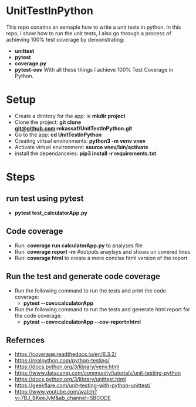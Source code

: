 # UnitTestInPython

This repo conatins an exmaple how to write a unit tests in python. In this repo, I show how to run the unit tests, I also go through a process of achieving 100% test coverage by demonstrating:
- **unittest** 
- **pytest**
- **coverage.py**
- **pytest-cov** 
With all these things I achieve 100% Test Coverage in Python.


# Setup
- Create a dirctory for the app: ie **mkdir project**
- Clone the project: **git clone git@github.com:mkassaf/UnitTestInPython.git**
- Go to the app: **cd UnitTestInPython**
- Creating virtual environments: **python3 -m venv vnev**
- Activate virtual environment: **source vnev/bin/activate**
- install the dependanceies: **pip3 install -r requirements.txt**

# Steps 

## run test using pytest
- **pytest test_calculatorApp.py**
## Code coverage
- Run: **coverage run calculatorApp.py** to analyses file
- Run: **coverage report -m** #outputs anaylsys and shows un covered lines
- Run: **coverage html**  to create a more concise html version of the report

## Run the test and generate code coverage
- Run the following command to run the tests and print the code coverage:
   - **pytest --cov=calculatorApp**
- Run the following command to run the tests and generate html report for the code coverage: 
   - **pytest --cov=calculatorApp --cov-report=html**


## Refernces 
- https://coverage.readthedocs.io/en/6.3.2/
- https://realpython.com/python-testing/
- https://docs.python.org/3/library/venv.html
- https://www.datacamp.com/community/tutorials/unit-testing-python
- https://docs.python.org/3/library/unittest.html
- https://geekflare.com/unit-testing-with-python-unittest/
- https://www.youtube.com/watch?v=7BJ_BKeeJyM&ab_channel=SBCODE
